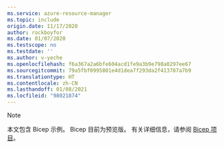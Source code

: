 ```yaml
---
ms.service: azure-resource-manager
ms.topic: include
origin.date: 11/17/2020
author: rockboyfor
ms.date: 01/07/2020
ms.testscope: no
ms.testdate: ''
ms.author: v-yeche
ms.openlocfilehash: f6a367a2a6bfe604acd1fe9a3b9e798a0297ee67
ms.sourcegitcommit: 79a5fbf0995801e4d1dea7f293da2f413787a7b9
ms.translationtype: HT
ms.contentlocale: zh-CN
ms.lasthandoff: 01/08/2021
ms.locfileid: "98021874"
---
```

> [!NOTE]
> 本文包含 Bicep 示例。  Bicep 目前为预览版。  有关详细信息，请参阅 [Bicep 项目](https://github.com/azure/bicep)。

<!-- Update_Description: new article about resource manager bicep preview -->
<!--NEW.date: 12/14/2020-->